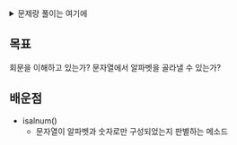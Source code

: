 <details>
  <summary>문제랑 풀이는 여기에</summary>
  
  ### 문제

  A phrase is a palindrome if, after converting all uppercase letters into lowercase letters and removing all non-alphanumeric characters, it reads the same forward and backward. Alphanumeric characters include letters and numbers.

  Given a string s, return true if it is a palindrome, or false otherwise.

  ### 풀이
  ```python
  class Solution:
      def isPalindrome(self, s: str) -> bool:
          palin = ''

          for letter in s:
              if letter.isalnum():
                      palin += letter.lower()

          return palin == palin[::-1]
  ```

  ### 런타임 & 메모리
  1. Runtime
    40ms
  2. Memory
    14.5MB

</details>

목표
---
회문을 이해하고 있는가?
문자열에서 알파벳을 골라낼 수 있는가?

배운점
---
- isalnum()
  - 문자열이 알파벳과 숫자로만 구성되었는지 판별하는 메소드